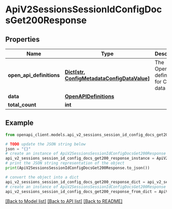 # ApiV2SessionsSessionIdConfigDocsGet200Response


## Properties

Name | Type | Description | Notes
------------ | ------------- | ------------- | -------------
**open_api_definitions** | [**Dict[str, ConfigMetadataConfigDataValue]**](ConfigMetadataConfigDataValue.md) | The OpenAPI definitions for CyPerf data model | [optional] 
**data** | [**OpenAPIDefinitions**](OpenAPIDefinitions.md) |  | [optional] 
**total_count** | **int** |  | [optional] 

## Example

```python
from openapi_client.models.api_v2_sessions_session_id_config_docs_get200_response import ApiV2SessionsSessionIdConfigDocsGet200Response

# TODO update the JSON string below
json = "{}"
# create an instance of ApiV2SessionsSessionIdConfigDocsGet200Response from a JSON string
api_v2_sessions_session_id_config_docs_get200_response_instance = ApiV2SessionsSessionIdConfigDocsGet200Response.from_json(json)
# print the JSON string representation of the object
print(ApiV2SessionsSessionIdConfigDocsGet200Response.to_json())

# convert the object into a dict
api_v2_sessions_session_id_config_docs_get200_response_dict = api_v2_sessions_session_id_config_docs_get200_response_instance.to_dict()
# create an instance of ApiV2SessionsSessionIdConfigDocsGet200Response from a dict
api_v2_sessions_session_id_config_docs_get200_response_from_dict = ApiV2SessionsSessionIdConfigDocsGet200Response.from_dict(api_v2_sessions_session_id_config_docs_get200_response_dict)
```
[[Back to Model list]](../README.md#documentation-for-models) [[Back to API list]](../README.md#documentation-for-api-endpoints) [[Back to README]](../README.md)


